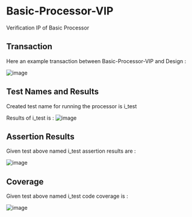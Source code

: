 # Basic-Processor-VIP
Verification IP of Basic Processor

## Transaction
Here an example transaction between Basic-Processor-VIP and Design :

![image](https://github.com/DenizzzGuzell/Basic-Processor-VIP/assets/81621705/0e1785e8-be4c-4010-b135-9ace6f99b22c)


## Test Names and Results
Created test name for running the processor is i_test

Results of i_test is : 
![image](https://github.com/DenizzzGuzell/Basic-Processor-VIP/assets/81621705/26b49289-bb16-4204-a84c-879229ef2cff)


## Assertion Results
Given test above named i_test assertion results are :

![image](https://github.com/DenizzzGuzell/Basic-Processor-VIP/assets/81621705/b719906c-012a-4f2b-ab31-d42b8e2c21cd)


## Coverage
Given test above named i_test code coverage is :

![image](https://github.com/DenizzzGuzell/Basic-Processor-VIP/assets/81621705/df8d9513-3cf7-4b76-95ed-f14ff3547e4d)

